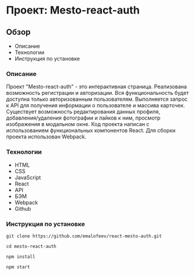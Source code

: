 # Проект: Mesto-react-auth

## Обзор

* Описание
* Технологии
* Инструкция по установке

### Описание

Проект "Mesto-react-auth" - это интерактивная страница. Реализована возможность регистрации и авторизации. Вся функциональность будет доступна только авторизованным пользователям. Выполняется запрос к API для получения информации о пользователе и массива карточек. Существует возможность редактирования данных профиля, добавления/удаления фотографии и лайков к ним, просмотр изображения в модальном окне. Код проекта написан с использованием функциональных компонентов React. Для сборки проекта использован Webpack.

### Технологии

* HTML
* CSS
* JavaScript
* React
* API
* БЭМ
* Webpack
* Github

### Инструкция по установке
```no-highlight
git clone https://github.com/emalofeev/react-mesto-auth.git
```
```no-highlight
cd mesto-react-auth
```
```no-highlight
npm install
```
```no-highlight
npm start
```

